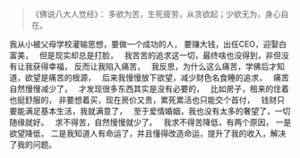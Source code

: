 > 《佛说八大人觉经》：
> 多欲为苦，生死疲劳，从贪欲起；少欲无为，身心自在。

我从小被父母学校灌输思想，要做一个成功的人，
要赚大钱，出任CEO，迎娶白富美，
&nbsp;
但是现实却总是打脸，
&nbsp;
我苦苦的追求这一切，最终啥也没得到，非但没有让我获得幸福，
反而让我陷入痛苦，
&nbsp;
我反思，为什么这么痛苦，学佛后才知道，欲望是痛苦的根源，
&nbsp;
后来我慢慢放下欲望，减少财色名食睡的追求，
&nbsp;
痛苦自然慢慢减少了，
&nbsp;
才发现很多东西其实是没有必要的，
&nbsp;
比如房子，租来的住着也挺舒服的，
非要想着买，现在房价又贵，累死累活也只能交个首付，
&nbsp;
钱财只要能满足基本生活，我就满意了，
&nbsp;
至于爱情婚姻，我也没有太多的奢望了，一切随缘就好。
&nbsp;
求不得苦，自然慢慢就少了。
&nbsp;
我求不得苦降低，有两个原因，
一是欲望降低，
二是我知道人有命运了，并且懂得改造命运，提升了我的收入，解决了我的问题。